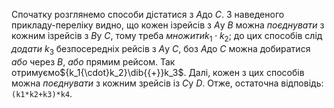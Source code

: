 Спочатку розглянемо способи дістатися з $A$до $C$. З наведеного
прикладу-переліку видно, що кожен ізрейсів з $A$у $B$ можна *поєднувати*
з кожним ізрейсів з $B$у $C$, тому треба *множити*${k_1\cdot{}k_2}$; до
цих способів слід *додати* $k_3$ безпосередніх рейсів з $A$у $C$,
боз $A$до $C$ можна добиратися *або* через $B$, *або* прямим рейсом. Так
отримуємо${k_1{\cdot}k_2}\dib{{+}}k_3$. Далі, кожен з цих способів можна
*поєднувати* з кожним зрейсів із $C$у $D$. Отже, остаточна відповідь:
`(k1*k2+k3)*k4`.
